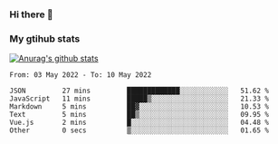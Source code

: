 ### Hi there 👋

### My gtihub stats

[![Anurag's github stats](https://github-readme-stats.vercel.app/api?username=gaozhidong)](https://github.com/gaozhidong/github-readme-stats)

<!--START_SECTION:waka-->

```text
From: 03 May 2022 - To: 10 May 2022

JSON         27 mins         █████████████░░░░░░░░░░░░   51.62 %
JavaScript   11 mins         █████▒░░░░░░░░░░░░░░░░░░░   21.33 %
Markdown     5 mins          ██▓░░░░░░░░░░░░░░░░░░░░░░   10.53 %
Text         5 mins          ██▒░░░░░░░░░░░░░░░░░░░░░░   09.95 %
Vue.js       2 mins          █░░░░░░░░░░░░░░░░░░░░░░░░   04.48 %
Other        0 secs          ▒░░░░░░░░░░░░░░░░░░░░░░░░   01.65 %
```

<!--END_SECTION:waka-->